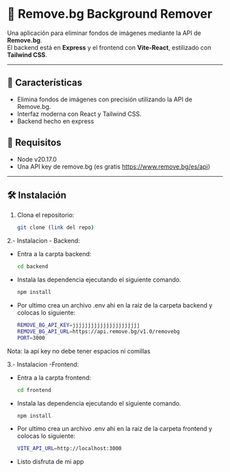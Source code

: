 # 🌟 Remove.bg Background Remover

Una aplicación para eliminar fondos de imágenes mediante la API de **Remove.bg**.  
El backend está en **Express** y el frontend con **Vite-React**, estilizado con **Tailwind CSS**.

---

## 🚀 Características

- Elimina fondos de imágenes con precisión utilizando la API de Remove.bg.
- Interfaz moderna con React y Tailwind CSS.
- Backend hecho en express

## 🚀 Requisitos

- Node v20.17.0
- Una API key de remove.bg (es gratis https://www.remove.bg/es/api)


---

## 🛠️ Instalación

1. Clona el repositorio:
   ```bash
   git clone (link del repo)


2.- Instalacion - Backend:

- Entra a la carpta backend:
  ```bash
  cd backend
  
- Instala las dependencia ejecutando el siguiente comando.
  ```bash
  npm install

- Por ultimo crea un archivo .env ahi en la raiz de la carpeta backend y colocas lo siguiente:
  ```bash
  REMOVE_BG_API_KEY=jjjjjjjjjjjjjjjjjjjjjj
  REMOVE_BG_API_URL=https://api.remove.bg/v1.0/removebg
  PORT=3000
  
Nota: la api key no debe tener espacios ni comillas


3.- Instalacion -Frontend:

- Entra a la carpta frontend:
  ```bash
  cd frontend

- Instala las dependencia ejecutando el siguiente comando.
  ```bash
  npm install


- Por ultimo crea un archivo .env ahi en la raiz de la carpeta frontend y colocas lo siguiente:
  ```bash
  VITE_API_URL=http://localhost:3000

- Listo disfruta de mi app
